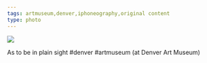 ```yaml
---
tags: artmuseum,denver,iphoneography,original content
type: photo
---
```

<img src="http://24.media.tumblr.com/92bf24b59e452f56bad5fe319976a052/tumblr_muo9mooCzS1rdkc0do1_1280.jpg" />

As to be in plain sight #denver #artmuseum (at Denver Art Museum)
